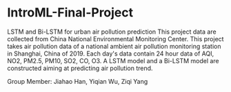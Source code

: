 # IntroML-Final-Project
LSTM and Bi-LSTM for urban air pollution prediction
This project data are collected from China National Environmental Monitoring Center.
This project takes air pollution data of a national ambient air pollution monitoring station in Shanghai, China of 2019.
Each day's data contain 24 hour data of AQI, NO2, PM2.5, PM10, SO2, CO, O3.
A LSTM model and a Bi-LSTM model are constructed aiming at predicting air pollution trend.



Group Member: Jiahao Han, Yiqian Wu, Ziqi Yang
